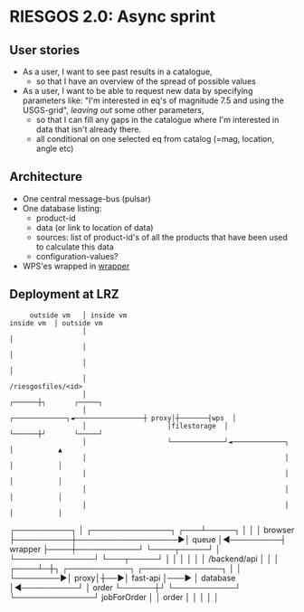 # RIESGOS 2.0: Async sprint

## User stories

 - As a user, I want to see past results in a catalogue, 
    - so that I have an overview of the spread of possible values 
 - As a user, I want to be able to request new data by specifying parameters like: "I'm interested in eq's of magnitude 7.5 and using the USGS-grid", *leaving out* some other parameters, 
    - so that I can fill any gaps in the catalogue where I'm interested in data that isn't already there.
    - all conditional on one selected eq from catalog (=mag, location, angle etc)
   


## Architecture

- One central message-bus (pulsar)
- One database listing:
   - product-id
   - data (or link to location of data)
   - sources: list of product-id's of all the products that have been used to calculate this data
   - configuration-values?
- WPS'es wrapped in [wrapper](https://github.com/arnevogt/asyncwrapper)




## Deployment at LRZ


         outside vm   │ inside vm                                       inside vm  │ outside vm
                      │                                                            │
                      │                                                            │
                      │                                                            │
                      │                                                  /riesgosfiles/<id>
                      │                                                     ┌──────┼┐       ┌─────┐
                      │                    ┌─────────────┐◄─────────────────┼ proxy│┼───────┤wps  │
                      │                    │filestorage  │                  └──────┼┘       └─────┘
                      │                    └─────────────┘◄─────────────┐          │           ▲
                      │                                                 │          │           │
                      │                                                 │          │           │
                      │                                                 │          │           │
                      │                                                 │          │           │
┌──────────┐          │                   ┌──────────────┐          ┌───┴─────┐    │           │
│ browser  ├──────────┼──────────────────►│ queue        │◄─────────┤ wrapper ├────┼───────────┘
└────┬─────┘          │                   └──────────────┘          └───┬─────┘    │
     │                │                                                 │          │
     │         /backend/api                                             │          │
     │         ┌────┴─┼┐   ┌───────────┐     ┌──────────────┐           │          │
     └────────►│ proxy│┼──►│ fast-api  │───► │ database     │◄──────────┘          │
     order     └──────┼┘   └───────────┘     └──────────────┘     jobForOrder      │
                      │ order                                                      │
                      │                                                            │
                      │                                                            │


